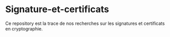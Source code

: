 # Signature-et-certificats

Ce repository est la trace de nos recherches sur les signatures et certificats en cryptographie.
